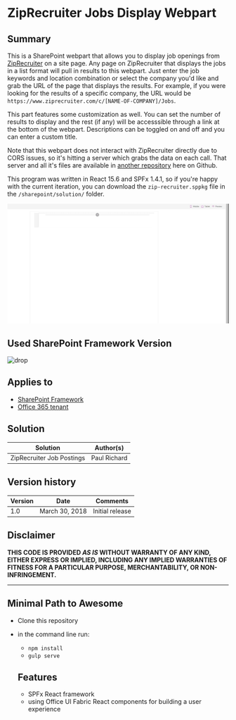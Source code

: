 # ZipRecruiter Jobs Display Webpart

## Summary
This is a SharePoint webpart that allows you to display job openings from [ZipRecruiter](https://www.ziprecruiter.com/) on a site page. Any page on ZipRecruiter that displays the jobs in a list format will pull in results to this webpart. Just enter the job keywords and location combination or select the company you'd like and grab the URL of the page that displays the results. For example, if you were looking for the results of a specific company, the URL would be `https://www.ziprecruiter.com/c/[NAME-OF-COMPANY]/Jobs`.

This part features some customization as well. You can set the number of results to display and the rest (if any) will be accesssible through a link at the bottom of the webpart. Descriptions can be toggled on and off and you can enter a custom title.

Note that this webpart does not interact with ZipRecruiter directly due to CORS issues, so it's hitting a server which grabs the data on each call. That server and all it's files are available in [another repository](https://github.com/heythisispaul/zipserver) here on Github.

This program was written in React 15.6 and SPFx 1.4.1, so if you're happy with the current iteration, you can download the `zip-recruiter.sppkg` file in the `/sharepoint/solution/` folder.

![Demo](./assets/ziprecruiter.gif)

## Used SharePoint Framework Version 
![drop](https://img.shields.io/badge/version-GA-green.svg)

## Applies to

* [SharePoint Framework](https:/dev.office.com/sharepoint)
* [Office 365 tenant](https://dev.office.com/sharepoint/docs/spfx/set-up-your-development-environment)

## Solution

Solution|Author(s)
--------|---------
ZipRecruiter Job Postings|Paul Richard

## Version history

Version|Date|Comments
-------|----|--------
1.0|March 30, 2018|Initial release

## Disclaimer
**THIS CODE IS PROVIDED *AS IS* WITHOUT WARRANTY OF ANY KIND, EITHER EXPRESS OR IMPLIED, INCLUDING ANY IMPLIED WARRANTIES OF FITNESS FOR A PARTICULAR PURPOSE, MERCHANTABILITY, OR NON-INFRINGEMENT.**

---

## Minimal Path to Awesome

- Clone this repository
- in the command line run:
  - `npm install`
  - `gulp serve`

  ## Features
  
  - SPFx React framework
  - using Office UI Fabric React components for building a user experience
